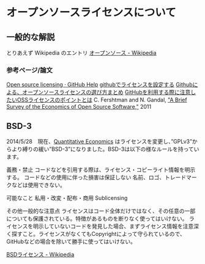 # オープンソースライセンスについて
## 一般的な解説
とりあえず Wikipedia のエントリ
[オープンソース - Wikipedia](http://ja.wikipedia.org/wiki/%E3%82%AA%E3%83%BC%E3%83%97%E3%83%B3%E3%82%BD%E3%83%BC%E3%82%B9)

### 参考ページ/論文
[Open source licensing · GitHub Help](https://help.github.com/articles/open-source-licensing)
[githubでライセンスを設定する](http://qiita.com/shibukk/items/67ad0a5eda5a94e5c032)
[Githubによる、オープンソースライセンスの選び方まとめ](http://www.catch.jp/oss-license/2013/09/10/github/)
[GitHubを利用する際に注意したいOSSライセンスのポイントとは](http://thinkit.co.jp/story/2014/02/24/4843)
C. Fershtman and N. Gandal, ["A Brief Survey of the Economics of Open Source Software,"](https://googledrive.com/host/0B4LsYBDyczDVZk53N0FFXzRVM00/opensource_survey.pdf) 2011

## BSD-3
2014/5/28　現在、[Quantitative Economics](https://github.com/jstac/quant-econ/blob/master/README.md) はライセンスを変更し、”GPLv3”からより縛りの緩い”BSD-3”になりました。BSD-3は以下の様なルールを持っています。

義務・禁止
コードなどを引用する際は、ライセンス・コピーライト情報を明示する。
コードなどの使用に伴った損害は保証しない
名前、ロゴ、トレードマークなどは使用できない。

可能なこと
私用・改変・配布・商用
Sublicensing

その他一般的な注意点
ライセンスはコード全体だけではなく、その任意の一部についても保護されている。特徴があるものを断りなく使ってはいけない。
ライセンスを明示していないコードを発見した場合、まずライセンス情報を注意深く探すこと。ライセンスがなくてもCopyrightによって守られているので、GitHubなどの場合を除いて勝手に使ってはいけない。

[BSDライセンス - Wikipedia](https://ja.wikipedia.org/wiki/BSD%E3%83%A9%E3%82%A4%E3%82%BB%E3%83%B3%E3%82%B9)